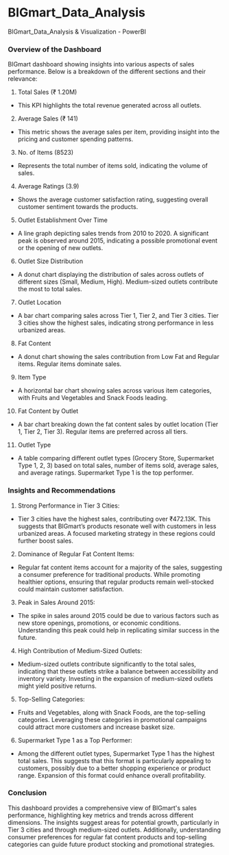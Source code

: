 # BIGmart_Data_Analysis
BIGmart_Data_Analysis &amp; Visualization - PowerBI

### Overview of the Dashboard
BIGmart dashboard showing insights into various aspects of sales performance. Below is a breakdown of the different sections and their relevance:

1.	Total Sales (₹ 1.20M)
- This KPI highlights the total revenue generated across all outlets.

2.	Average Sales (₹ 141)
-	This metric shows the average sales per item, providing insight into the pricing and customer spending patterns.
  
3.	No. of Items (8523)
- Represents the total number of items sold, indicating the volume of sales.
  
4.	Average Ratings (3.9)
- Shows the average customer satisfaction rating, suggesting overall customer sentiment towards the products.
  
5.	Outlet Establishment Over Time
-	A line graph depicting sales trends from 2010 to 2020. A significant peak is observed around 2015, indicating a possible promotional event or the opening of new outlets.
  
6.	Outlet Size Distribution
-	A donut chart displaying the distribution of sales across outlets of different sizes (Small, Medium, High). Medium-sized outlets contribute the most to total sales.
  
7.	Outlet Location
-	A bar chart comparing sales across Tier 1, Tier 2, and Tier 3 cities. Tier 3 cities show the highest sales, indicating strong performance in less urbanized areas.
  
8.	Fat Content
-	A donut chart showing the sales contribution from Low Fat and Regular items. Regular items dominate sales.
  
9.	Item Type
-	A horizontal bar chart showing sales across various item categories, with Fruits and Vegetables and Snack Foods leading.
  
10.	Fat Content by Outlet
-	A bar chart breaking down the fat content sales by outlet location (Tier 1, Tier 2, Tier 3). Regular items are preferred across all tiers.
  
11.	Outlet Type
-	A table comparing different outlet types (Grocery Store, Supermarket Type 1, 2, 3) based on total sales, number of items sold, average sales, and average ratings. Supermarket Type 1 is the top performer.

### Insights and Recommendations

1.	Strong Performance in Tier 3 Cities:
-	Tier 3 cities have the highest sales, contributing over ₹472.13K. This suggests that BIGmart’s products resonate well with customers in less urbanized areas. A focused marketing strategy in these regions could further boost sales.
  
2.	Dominance of Regular Fat Content Items:
-	Regular fat content items account for a majority of the sales, suggesting a consumer preference for traditional products. While promoting healthier options, ensuring that regular products remain well-stocked could maintain customer satisfaction.
  
3.	Peak in Sales Around 2015:
-	The spike in sales around 2015 could be due to various factors such as new store openings, promotions, or economic conditions. Understanding this peak could help in replicating similar success in the future.
  
4.	High Contribution of Medium-Sized Outlets:
-	Medium-sized outlets contribute significantly to the total sales, indicating that these outlets strike a balance between accessibility and inventory variety. Investing in the expansion of medium-sized outlets might yield positive returns.
  
5.	Top-Selling Categories:
-	Fruits and Vegetables, along with Snack Foods, are the top-selling categories. Leveraging these categories in promotional campaigns could attract more customers and increase basket size.
  
6.	Supermarket Type 1 as a Top Performer:
-	Among the different outlet types, Supermarket Type 1 has the highest total sales. This suggests that this format is particularly appealing to customers, possibly due to a better shopping experience or product range. Expansion of this format could enhance overall profitability.

### Conclusion
This dashboard provides a comprehensive view of BIGmart's sales performance, highlighting key metrics and trends across different dimensions. The insights suggest areas for potential growth, particularly in Tier 3 cities and through medium-sized outlets. Additionally, understanding consumer preferences for regular fat content products and top-selling categories can guide future product stocking and promotional strategies.
